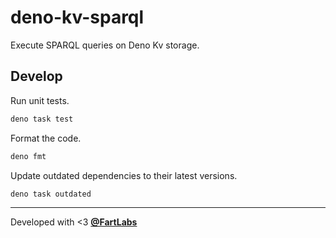 # deno-kv-sparql

Execute SPARQL queries on Deno Kv storage.

## Develop

Run unit tests.

```sh
deno task test
```

Format the code.

```sh
deno fmt
```

Update outdated dependencies to their latest versions.

```sh
deno task outdated
```

---

Developed with <3 [**@FartLabs**](https://github.com/FartLabs)
